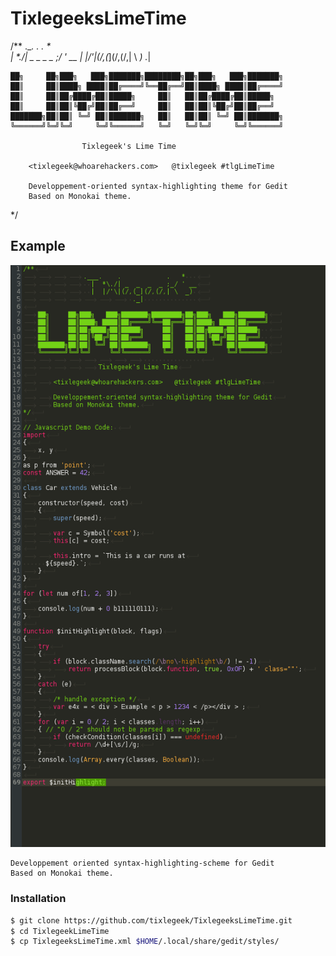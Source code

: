 # TixlegeeksLimeTime
/**
				.___.    .            .   *   
				  |  *\./| _  _  _  _ ;_/ ' __
				  |  |/'\|(/,(_](/,(/,| \  _) 
							 ._|              

	██╗     ██╗███╗   ███╗███████╗████████╗██╗███╗   ███╗███████╗
	██║     ██║████╗ ████║██╔════╝╚══██╔══╝██║████╗ ████║██╔════╝
	██║     ██║██╔████╔██║█████╗     ██║   ██║██╔████╔██║█████╗  
	██║     ██║██║╚██╔╝██║██╔══╝     ██║   ██║██║╚██╔╝██║██╔══╝  
	███████╗██║██║ ╚═╝ ██║███████╗   ██║   ██║██║ ╚═╝ ██║███████╗
	╚══════╝╚═╝╚═╝     ╚═╝╚══════╝   ╚═╝   ╚═╝╚═╝     ╚═╝╚══════╝
								               
					Tixlegeek's Lime Time

		<tixlegeek@whoarehackers.com>   @tixlegeek #tlgLimeTime

		Developpement-oriented syntax-highlighting theme for Gedit
		Based on Monokai theme.
*/

## Example
	
![alt tag](https://raw.githubusercontent.com/tixlegeek/TixlegeeksLimeTime/master/ExampleTheme.png)

	Developpement oriented syntax-highlighting-scheme for Gedit
	Based on Monokai theme.

### Installation

```sh
$ git clone https://github.com/tixlegeek/TixlegeeksLimeTime.git 
$ cd TixlegeekLimeTime
$ cp TixlegeeksLimeTime.xml $HOME/.local/share/gedit/styles/
```
